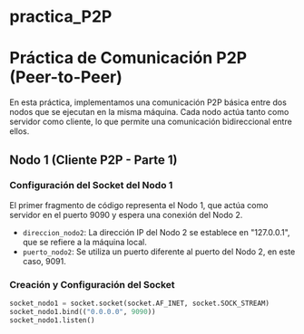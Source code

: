 # practica_P2P
# Práctica de Comunicación P2P (Peer-to-Peer)

En esta práctica, implementamos una comunicación P2P básica entre dos nodos que se ejecutan en la misma máquina. Cada nodo actúa tanto como servidor como cliente, lo que permite una comunicación bidireccional entre ellos. 

## Nodo 1 (Cliente P2P - Parte 1)

### Configuración del Socket del Nodo 1

El primer fragmento de código representa el Nodo 1, que actúa como servidor en el puerto 9090 y espera una conexión del Nodo 2.

- `direccion_nodo2`: La dirección IP del Nodo 2 se establece en "127.0.0.1", que se refiere a la máquina local.
- `puerto_nodo2`: Se utiliza un puerto diferente al puerto del Nodo 2, en este caso, 9091.

### Creación y Configuración del Socket

```python
socket_nodo1 = socket.socket(socket.AF_INET, socket.SOCK_STREAM)
socket_nodo1.bind(("0.0.0.0", 9090))
socket_nodo1.listen()

